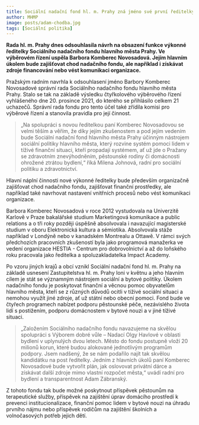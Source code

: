 ```yaml
---
title: Sociální nadační fond hl. m. Prahy zná jméno své první ředitelky
author: MHMP
image: posts/adam-chodba.jpg
tags: [Sociální politika]
---
```


**Rada hl. m. Prahy dnes odsouhlasila návrh na obsazení funkce výkonné ředitelky Sociálního nadačního fondu hlavního města Prahy. Ve výběrovém řízení uspěla Barbora Komberec Novosadová. Jejím hlavním úkolem bude zajišťovat chod nadačního fondu, ale například i získávat zdroje financování nebo vést komunikaci organizace.**

Pražským radním navrhla k odsouhlasení jméno Barbory Komberec Novosadové správní rada Sociálního nadačního fondu hlavního města Prahy. Stalo se tak na základě výsledku čtyřkolového výběrového řízení vyhlášeného dne 20. prosince 2021, do kterého se přihlásilo celkem 21 uchazečů. Správní rada fondu pro tento účel také zřídila komisi pro výběrové řízení a stanovila pravidla pro její činnost.

> „Na spolupráci s novou ředitelkou paní Komberec Novosadovou se velmi těším a věřím, že díky jejím zkušenostem a pod jejím vedením bude Sociální nadační fond hlavního města Prahy účinným nástrojem sociální politiky hlavního města, který rozvine systém pomoci lidem v tíživé finanční situaci, kteří propadají systémem, ať už jde o Pražany se zdravotním znevýhodněním, pěstounské rodiny či domácnosti ohrožené ztrátou bydlení,“ říká Milena Johnová, radní pro sociální politiku a zdravotnictví.

Hlavní náplní činnosti nové výkonné ředitelky bude především organizačně zajišťovat chod nadačního fondu, zajišťovat finanční prostředky, ale například také navrhovat nastavení vnitřních procesů nebo vést komunikaci organizace.

Barbora Komberec Novosadová v roce 2012 vystudovala na Univerzitě Karlově v Praze bakalářské studium Marketingová komunikace a public relations a o tři roky později úspěšně absolvovala i navazující magisterské studium v oboru Elektronická kultura a sémiotika. Absolvovala stáže například v Londýně nebo v kanadském Montrealu a Ottawě. V rámci svých předchozích pracovních zkušeností byla jako programová manažerka ve vedení organizace HESTIA - Centrum pro dobrovolnictví a až do loňského roku pracovala jako ředitelka a spoluzakladatelka Impact Academy.

Po vzoru jiných krajů a obcí vznikl Sociální nadační fond hl. m. Prahy na základě usnesení Zastupitelstva hl. m. Prahy loni v květnu a jeho hlavním cílem je stát se významným nástrojem sociální a bytové politiky. Úkolem nadačního fondu je poskytovat finanční a věcnou pomoc obyvatelům hlavního města, kteří se z různých důvodů ocitli v tíživé sociální situaci a nemohou využít jiné zdroje, ať už státní nebo obecní pomoci. Fond bude ve čtyřech programech nabízet podporu pěstounské péče, nezávislého života lidí s postižením, podporu domácnostem v bytové nouzi a v jiné tíživé situaci.

> „Založením Sociálního nadačního fondu navazujeme na skvělou spolupráci s Výborem dobré vůle – Nadací Olgy Havlové v oblasti bydlení v uplynulých dvou letech. Město do fondu postupně vloží 20 milionů korun, které budou alokované jednotlivým programům podpory. Jsem nadšený, že se nám podařilo najít tak skvělou kandidátku na post ředitelky. Jedním z hlavních úkolů paní Komberec Novosadové bude vytvořit plán, jak oslovovat privátní dárce a získávat další zdroje mimo vlastní rozpočet města,“ uvádí radní pro bydlení a transparentnost Adam Zábranský.

Z tohoto fondu tak bude možné poskytnout příspěvek pěstounům na terapeutické služby, příspěvek na zajištění úprav domácího prostředí k prevenci institucionalizace, finanční pomoc lidem v bytové nouzi na úhradu prvního nájmu nebo příspěvek rodičům na zajištění školních a volnočasových potřeb jejich dětí.
